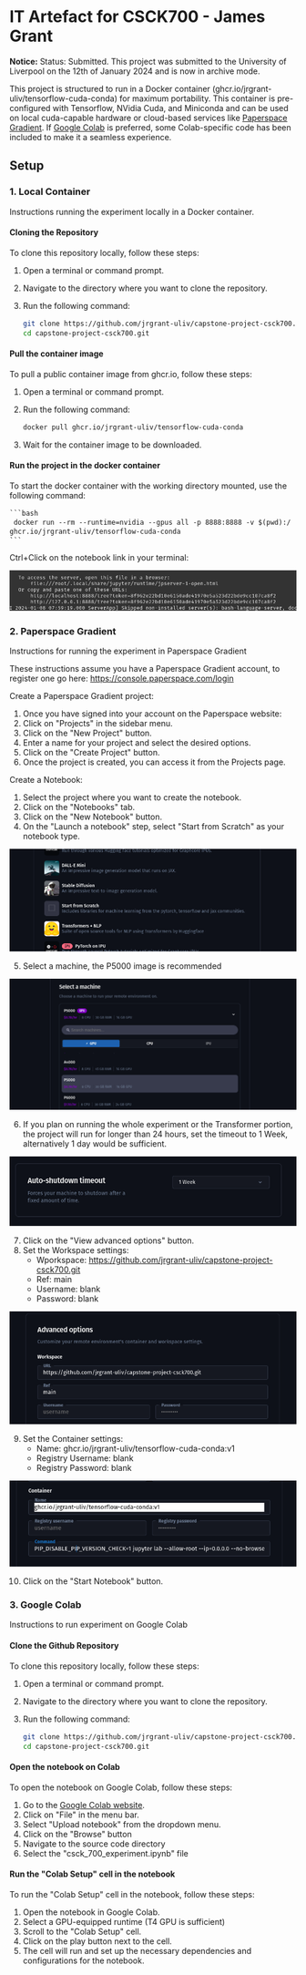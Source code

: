 # IT Artefact for CSCK700 - James Grant

**Notice:** Status: Submitted. This project was submitted to the University of Liverpool on the 12th of January 2024 and is now in archive mode.

This project is structured to run in a Docker container (ghcr.io/jrgrant-uliv/tensorflow-cuda-conda) for maximum portability. This container is pre-configured with Tensorflow, NVidia Cuda, and Miniconda and can be used on local cuda-capable hardware or cloud-based services like [Paperspace Gradient](https://www.paperspace.com/). If [Google Colab](https://colab.research.google.com/) is preferred, some Colab-specific code has been included to make it a seamless experience.

## Setup

### 1. Local Container

Instructions running the experiment locally in a Docker container.

#### Cloning the Repository

To clone this repository locally, follow these steps:

1. Open a terminal or command prompt.
2. Navigate to the directory where you want to clone the repository.
3. Run the following command:

   ```bash
   git clone https://github.com/jrgrant-uliv/capstone-project-csck700.git
   cd capstone-project-csck700.git
   ```

#### Pull the container image

To pull a public container image from ghcr.io, follow these steps:

1. Open a terminal or command prompt.
2. Run the following command:

   ```bash
   docker pull ghcr.io/jrgrant-uliv/tensorflow-cuda-conda
   ```

3. Wait for the container image to be downloaded.

#### Run the project in the docker container

To start the docker container with the working directory mounted, use the following command:

    ```bash
     docker run --rm --runtime=nvidia --gpus all -p 8888:8888 -v $(pwd):/ ghcr.io/jrgrant-uliv/tensorflow-cuda-conda
    ```

Ctrl+Click on the notebook link in your terminal:

![Alt text](resources/control_click_terminal.png)

### 2. Paperspace Gradient

Instructions for running the experiment in Paperspace Gradient

These instructions assume you have a Paperspace Gradient account, to register one go here: https://console.paperspace.com/login

Create a Paperspace Gradient project:

1. Once you have signed into your account on the Paperspace website:
2. Click on "Projects" in the sidebar menu.
3. Click on the "New Project" button.
4. Enter a name for your project and select the desired options.
5. Click on the "Create Project" button.
6. Once the project is created, you can access it from the Projects page.

Create a Notebook:

1. Select the project where you want to create the notebook.
2. Click on the "Notebooks" tab.
3. Click on the "New Notebook" button.
4. On the "Launch a notebook" step, select "Start from Scratch" as your notebook type.

![Alt text](resources/start-from-scratch.png)

5. Select a machine, the P5000 image is recommended

![Alt text](resources/select-a-machine.png)

6. If you plan on running the whole experiment or the Transformer portion, the project will run for longer than 24 hours, set the timeout to 1 Week, alternatively 1 day would be sufficient.

![Alt text](resources/set-timeout.png)

7. Click on the "View advanced options" button.
8. Set the Workspace settings:
   - Wporkspace: https://github.com/jrgrant-uliv/capstone-project-csck700.git
   - Ref: main
   - Username: blank
   - Password: blank

![Alt text](resources/workspace-settings.png)

9. Set the Container settings:
   - Name: ghcr.io/jrgrant-uliv/tensorflow-cuda-conda:v1
   - Registry Username: blank
   - Registry Password: blank

![Alt text](resources/container-settings.png)

10. Click on the "Start Notebook" button.

### 3. Google Colab

Instructions to run experiment on Google Colab

#### Clone the Github Repository

To clone this repository locally, follow these steps:

1. Open a terminal or command prompt.
2. Navigate to the directory where you want to clone the repository.
3. Run the following command:

   ```bash
   git clone https://github.com/jrgrant-uliv/capstone-project-csck700.git
   cd capstone-project-csck700.git
   ```

#### Open the notebook on Colab

To open the notebook on Google Colab, follow these steps:

1. Go to the [Google Colab website](https://colab.research.google.com/).
2. Click on "File" in the menu bar.
3. Select "Upload notebook" from the dropdown menu.
4. Click on the "Browse" button
5. Navigate to the source code directory
6. Select the "csck_700_experiment.ipynb" file

#### Run the "Colab Setup" cell in the notebook

To run the "Colab Setup" cell in the notebook, follow these steps:

1. Open the notebook in Google Colab.
2. Select a GPU-equipped runtime (T4 GPU is sufficient)
3. Scroll to the "Colab Setup" cell.
4. Click on the play button next to the cell.
5. The cell will run and set up the necessary dependencies and configurations for the notebook.
